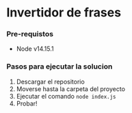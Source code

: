# Invertidor de frases
### Pre-requistos
- Node v14.15.1

### Pasos para ejecutar la solucion
1. Descargar el repositorio
2. Moverse hasta la carpeta del proyecto
3. Ejecutar el comando `node index.js`
4. Probar!